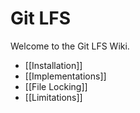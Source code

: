 # Git LFS

Welcome to the Git LFS Wiki.

* [[Installation]]
* [[Implementations]]
* [[File Locking]]
* [[Limitations]]